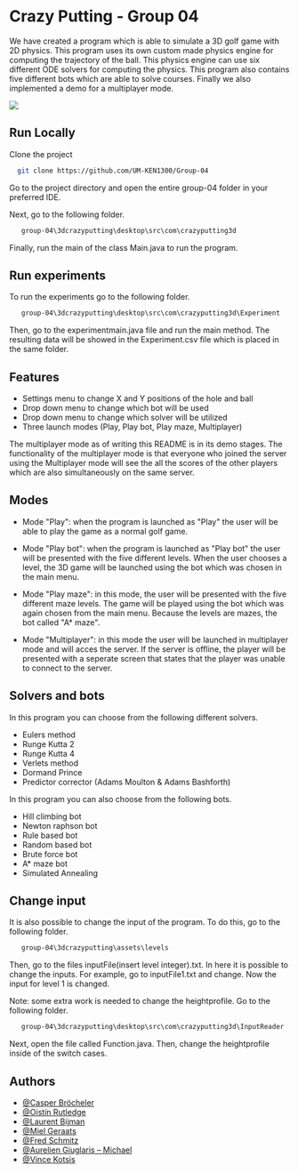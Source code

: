 
# Crazy Putting - Group 04

We have created a program which is able to simulate a 3D golf game with 2D physics. This program uses its own custom made physics engine for computing the trajectory of the ball. 
This physics engine can use six different ODE solvers for computing the physics. This program also contains five different bots which are able to solve courses. Finally we also implemented a demo for a multiplayer mode.



![](https://media.discordapp.net/attachments/945742228108742668/976104158572728381/Screenshot_2022-05-17_at_14.49.20.png?width=1185&height=670)


## Run Locally

Clone the project

```bash
  git clone https://github.com/UM-KEN1300/Group-04
```

Go to the project directory and open the entire group-04 folder in your preferred IDE.

Next, go to the following folder.
```bash
   group-04\3dcrazyputting\desktop\src\com\crazyputting3d
```
Finally, run the main of the class Main.java to run the program.

## Run experiments
To run the experiments go to the following folder.
```bash
   group-04\3dcrazyputting\desktop\src\com\crazyputting3d\Experiment
```
Then, go to the experimentmain.java file and run the main method. The resulting data will be showed in the Experiment.csv file which is placed in the same folder.

## Features

- Settings menu to change X and Y  positions of the hole and ball
- Drop down menu to change which bot will be used
- Drop down menu to change which solver will be utilized
- Three launch modes (Play, Play bot, Play maze, Multiplayer)

The multiplayer mode as of writing this README is in its demo stages. The functionality of the multiplayer mode is that everyone who joined the server using the Multiplayer mode will see the all the scores of the other players which are also simultaneously on the same server.

## Modes
- Mode "Play": when the program is launched as "Play" the user will be able to play the game as a normal golf game.

- Mode "Play bot": when the program is launched as "Play bot" the user will be presented with the five different levels. When the user chooses a level, the 3D game will be launched using the bot which was chosen in the main menu. 

- Mode "Play maze": in this mode, the user will be presented with the five different maze levels. The game will be played using the bot which was again chosen from the main menu. Because the levels are mazes, the bot called "A* maze".

- Mode "Multiplayer": in this mode the user will be launched in multiplayer mode and will acces the server. If the server is offline, the player will be presented with a seperate screen that states that the player was unable to connect to the server.

## Solvers and bots
In this program you can choose from the following different solvers.
- Eulers method
- Runge Kutta 2
- Runge Kutta 4
- Verlets method
- Dormand Prince
- Predictor corrector (Adams Moulton & Adams Bashforth)

In this program you can also choose from the following bots.
- Hill climbing bot
- Newton raphson bot
- Rule based bot
- Random based bot
- Brute force bot
- A* maze bot
- Simulated Annealing


## Change input

It is also possible to change the input of the program. To do this, go to the following folder.
```bash
   group-04\3dcrazyputting\assets\levels
```
Then, go to the files inputFile(insert level integer).txt. In here it is possible to change the inputs. For example, go to inputFile1.txt and change. Now the input for level 1 is changed. 

Note: some extra work is needed to change the heightprofile. Go to the following folder. 
```bash
   group-04\3dcrazyputting\desktop\src\com\crazyputting3d\InputReader
```
Next, open the file called Function.java. Then, change the heightprofile inside of the switch cases.

## Authors
- [@Casper Bröcheler](https://github.com/casperbroch)
- [@Oistín Rutledge](https://github.com/DataDem0n)
- [@Laurent Bijman](https://github.com/Akita67)
- [@Miel Geraats](https://github.com/MielGeraats)
- [@Fred Schmitz](https://github.com/JuiceeBoxx)
- [@Aurelien Giuglaris – Michael](https://github.com/auregiuglarism)
- [@Vince Kotsis]()

